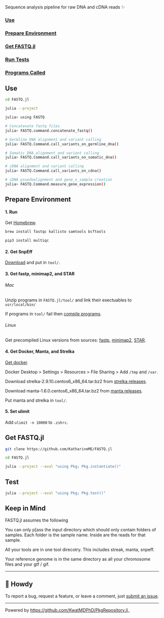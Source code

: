 Sequence analysis pipeline for raw DNA and cDNA reads :sparkles:

### [Use](#use)

### [Prepare Environment](#prepare-environment)

### [Get FASTQ.jl](#get-fastqjl)

### [Run Tests](#run-tests)

### [Programs Called](program.md)

## Use

```bash
cd FASTQ.jl

julia --project

julia> using FASTQ

# Concatenate fastq files
julia> FASTQ.command.concatenate_fastq()

# Germline DNA alignment and variant calling
julia> FASTQ.Command.call_variants_on_germline_dna()

# Somatic DNA alignment and variant calling
julia> FASTQ.Command.call_variants_on_somatic_dna()

# cDNA alignment and variant calling
julia> FASTQ.Command.call_variants_on_cdna()

# cDNA psuedoalignment and gene_x_sample creation
julia> FASTQ.Command.measure_gene_expression()
```

## Prepare Environment

#### 1. Run

Get [Homebrew](https://brew.sh).

```bash
brew install fastqc kallisto samtools bcftools

pip3 install multiqc
```

#### 2. Get SnpEff

[Download](http://pcingola.github.io/SnpEff/download/) and put in `tool/`.

#### 3. Get fastp, minimap2, and STAR

###### Mac

Unzip programs in `FASTQ.jl/tool/` and link their exectuables to `usr/local/bin/`

If programs in `tool/` fail then [compile programs](compile_program.md).

###### Linux

Get precompiled Linux versions from sources: [fastp](https://github.com/OpenGene/fastp), [minimap2](https://github.com/lh3/minimap2), [STAR](https://github.com/alexdobin/STAR).

#### 4. Get Docker, Manta, and Strelka

[Get docker](https://docs.docker.com/get-docker/).

Docker Desktop > Settings > Resources > File Sharing > Add `/tmp` and `/var`.

Download strelka-2.9.10.centos6_x86_64.tar.bz2 from [strelka releases](https://github.com/Illumina/strelka/releases).

Download manta-1.6.0.centos6_x86_64.tar.bz2 from [manta releases](https://github.com/Illumina/manta/releases).

Put manta and strelka in `tool/`.

#### 5. Set ulimit

Add `ulimit -n 10000` to `.zshrc`.

## Get FASTQ.jl

```bash
git clone https://github.com/KatharineME/FASTQ.jl

cd FASTQ.jl

julia --project --eval "using Pkg; Pkg.instantiate()"

```

## Test

```bash
julia --project --eval "using Pkg; Pkg.test()"
```

## Keep in Mind

FASTQ.jl assumes the following

You can only p[ass the input directory which should only contain folders of samples. Each folder is the sample name. Inside are the reads for that sample.

All your tools are in one tool direcotry. This includes streak, manta, snpeff.

Your reference genome is in the same directory as all your chromosome files and your gtf / gif.

---

## :cowboy_hat_face: Howdy

To report a bug, request a feature, or leave a comment, just [submit an issue](https://github.com/GIT_USER_NAME/TEMPLATE.jl/issues/new/choose).

---

Powered by https://github.com/KwatMDPhD/PkgRepository.jl_

